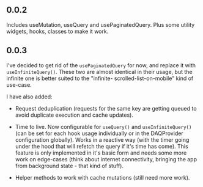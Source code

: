 ## 0.0.2

Includes useMutation, useQuery and usePaginatedQuery. Plus some utility widgets, hooks, classes to make it work.

## 0.0.3

I've decided to get rid of the `usePaginatedQuery` for now, and replace it with `useInfiniteQuery()`. These two are almost identical in their usage, but the infinite one is better suited to the "infinite- scrolled-list-on-mobile" kind of use-case.

I have also added:

- Request deduplication (requests for the same key are getting queued to avoid duplicate execution and cache updates).

- Time to live. Now configurable for `useQuery()` and `useInfiniteQuery()` (can be set for each hook usage individually or in the DAQProvider configuration globally). Works in a reactive way (with the timer going under the hood that will refetch the query if it's time has come). This feature is only implemented in it's basic form and needs some more work on edge-cases (think about internet connectivity, bringing the app from background state - that kind of stuff).

- Helper methods to work with cache mutations (still need more work).
